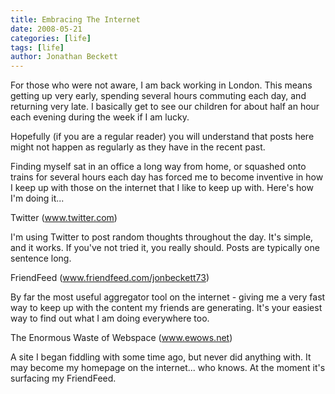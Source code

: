 ```yaml
---
title: Embracing The Internet
date: 2008-05-21
categories: [life]
tags: [life]
author: Jonathan Beckett
---
```


For those who were not aware, I am back working in London. This means getting up very early, spending several hours commuting each day, and returning very late. I basically get to see our children for about half an hour each evening during the week if I am lucky.

Hopefully (if you are a regular reader) you will understand that posts here might not happen as regularly as they have in the recent past.

Finding myself sat in an office a long way from home, or squashed onto trains for several hours each day has forced me to become inventive in how I keep up with those on the internet that I like to keep up with. Here's how I'm doing it...

Twitter (www.twitter.com)

I'm using Twitter to post random thoughts throughout the day. It's simple, and it works. If you've not tried it, you really should. Posts are typically one sentence long.

FriendFeed (www.friendfeed.com/jonbeckett73)

By far the most useful aggregator tool on the internet - giving me a very fast way to keep up with the content my friends are generating. It's your easiest way to find out what I am doing everywhere too.

The Enormous Waste of Webspace (www.ewows.net)

A site I began fiddling with some time ago, but never did anything with. It may become my homepage on the internet... who knows. At the moment it's surfacing my FriendFeed.